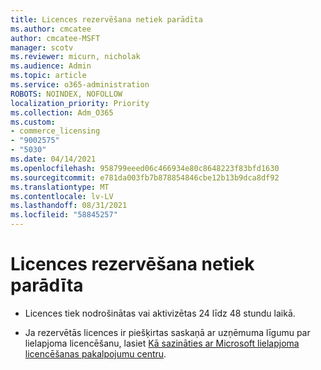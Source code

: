```yaml
---
title: Licences rezervēšana netiek parādīta
ms.author: cmcatee
author: cmcatee-MSFT
manager: scotv
ms.reviewer: micurn, nicholak
ms.audience: Admin
ms.topic: article
ms.service: o365-administration
ROBOTS: NOINDEX, NOFOLLOW
localization_priority: Priority
ms.collection: Adm_O365
ms.custom:
- commerce_licensing
- "9002575"
- "5030"
ms.date: 04/14/2021
ms.openlocfilehash: 958799eeed06c466934e80c8648223f83bfd1630
ms.sourcegitcommit: e781da003fb7b878854846cbe12b13b9dca8df92
ms.translationtype: MT
ms.contentlocale: lv-LV
ms.lasthandoff: 08/31/2021
ms.locfileid: "58845257"
---
```

# <a name="license-reservation-does-not-show"></a>Licences rezervēšana netiek parādīta

- Licences tiek nodrošinātas vai aktivizētas 24 līdz 48 stundu laikā.

- Ja rezervētās licences ir piešķirtas saskaņā ar uzņēmuma līgumu par lielapjoma licencēšanu, lasiet [ Kā sazināties ar Microsoft lielapjoma licencēšanas pakalpojumu centru](https://support.microsoft.com/help/4471406/how-to-contact-the-microsoft-volume-licensing-service-center).
